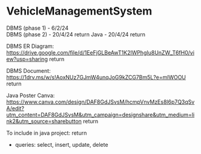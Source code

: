 # VehicleManagementSystem

DBMS (phase 1) -   6/2/24  <br>
DBMS (phase 2) - 20/4/24  return
Java - 20/4/24  return

DBMS ER Diagram: https://drive.google.com/file/d/1EeFjGLBeAwT1K2lWPhgIu8UnZW_T6fH0/view?usp=sharing  return

DBMS Document: https://1drv.ms/w/s!AoxNUz7GJmW4unqJoG9kZCG7Bm5L?e=mlWOOU  return

Java Poster Canva: https://www.canva.com/design/DAF8GdJSvsM/hcmpVnvMzEs8l6p7Q3qSvA/edit?utm_content=DAF8GdJSvsM&utm_campaign=designshare&utm_medium=link2&utm_source=sharebutton  return

To include in java project:  return
- queries: select, insert, update, delete
